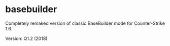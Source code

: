 # basebuilder
Completely remaked version of classic BaseBuilder mode for Counter-Strike 1.6.

Version: Q1.2 (2018)
